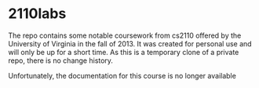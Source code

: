 2110labs
========

The repo contains some notable coursework from cs2110 offered by the University of Virginia in the fall of 2013. It was created for personal use and will only be up for a short time. As this is a temporary clone of a private repo, there is no change history.

Unfortunately, the documentation for this course is no longer available
